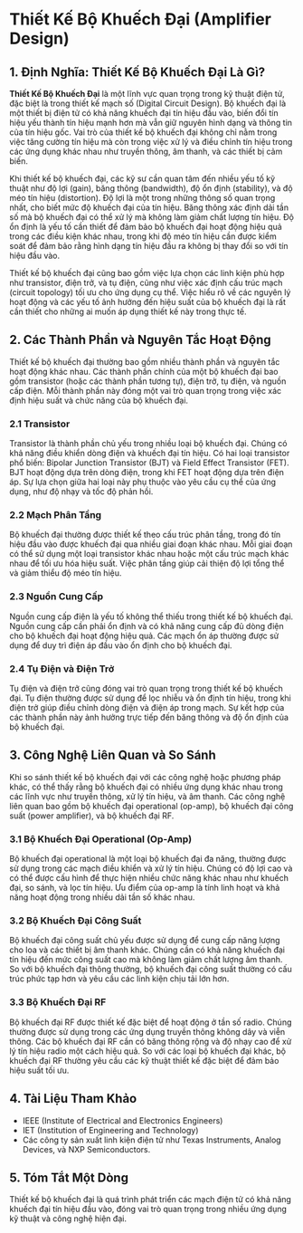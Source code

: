 # Thiết Kế Bộ Khuếch Đại (Amplifier Design)

## 1. Định Nghĩa: **Thiết Kế Bộ Khuếch Đại** Là Gì?
**Thiết Kế Bộ Khuếch Đại** là một lĩnh vực quan trọng trong kỹ thuật điện tử, đặc biệt là trong thiết kế mạch số (Digital Circuit Design). Bộ khuếch đại là một thiết bị điện tử có khả năng khuếch đại tín hiệu đầu vào, biến đổi tín hiệu yếu thành tín hiệu mạnh hơn mà vẫn giữ nguyên hình dạng và thông tin của tín hiệu gốc. Vai trò của thiết kế bộ khuếch đại không chỉ nằm trong việc tăng cường tín hiệu mà còn trong việc xử lý và điều chỉnh tín hiệu trong các ứng dụng khác nhau như truyền thông, âm thanh, và các thiết bị cảm biến.

Khi thiết kế bộ khuếch đại, các kỹ sư cần quan tâm đến nhiều yếu tố kỹ thuật như độ lợi (gain), băng thông (bandwidth), độ ổn định (stability), và độ méo tín hiệu (distortion). Độ lợi là một trong những thông số quan trọng nhất, cho biết mức độ khuếch đại của tín hiệu. Băng thông xác định dải tần số mà bộ khuếch đại có thể xử lý mà không làm giảm chất lượng tín hiệu. Độ ổn định là yếu tố cần thiết để đảm bảo bộ khuếch đại hoạt động hiệu quả trong các điều kiện khác nhau, trong khi độ méo tín hiệu cần được kiểm soát để đảm bảo rằng hình dạng tín hiệu đầu ra không bị thay đổi so với tín hiệu đầu vào.

Thiết kế bộ khuếch đại cũng bao gồm việc lựa chọn các linh kiện phù hợp như transistor, điện trở, và tụ điện, cũng như việc xác định cấu trúc mạch (circuit topology) tối ưu cho ứng dụng cụ thể. Việc hiểu rõ về các nguyên lý hoạt động và các yếu tố ảnh hưởng đến hiệu suất của bộ khuếch đại là rất cần thiết cho những ai muốn áp dụng thiết kế này trong thực tế.

## 2. Các Thành Phần và Nguyên Tắc Hoạt Động
Thiết kế bộ khuếch đại thường bao gồm nhiều thành phần và nguyên tắc hoạt động khác nhau. Các thành phần chính của một bộ khuếch đại bao gồm transistor (hoặc các thành phần tương tự), điện trở, tụ điện, và nguồn cấp điện. Mỗi thành phần này đóng một vai trò quan trọng trong việc xác định hiệu suất và chức năng của bộ khuếch đại.

### 2.1 Transistor
Transistor là thành phần chủ yếu trong nhiều loại bộ khuếch đại. Chúng có khả năng điều khiển dòng điện và khuếch đại tín hiệu. Có hai loại transistor phổ biến: Bipolar Junction Transistor (BJT) và Field Effect Transistor (FET). BJT hoạt động dựa trên dòng điện, trong khi FET hoạt động dựa trên điện áp. Sự lựa chọn giữa hai loại này phụ thuộc vào yêu cầu cụ thể của ứng dụng, như độ nhạy và tốc độ phản hồi.

### 2.2 Mạch Phân Tầng
Bộ khuếch đại thường được thiết kế theo cấu trúc phân tầng, trong đó tín hiệu đầu vào được khuếch đại qua nhiều giai đoạn khác nhau. Mỗi giai đoạn có thể sử dụng một loại transistor khác nhau hoặc một cấu trúc mạch khác nhau để tối ưu hóa hiệu suất. Việc phân tầng giúp cải thiện độ lợi tổng thể và giảm thiểu độ méo tín hiệu.

### 2.3 Nguồn Cung Cấp
Nguồn cung cấp điện là yếu tố không thể thiếu trong thiết kế bộ khuếch đại. Nguồn cung cấp cần phải ổn định và có khả năng cung cấp đủ dòng điện cho bộ khuếch đại hoạt động hiệu quả. Các mạch ổn áp thường được sử dụng để duy trì điện áp đầu vào ổn định cho bộ khuếch đại.

### 2.4 Tụ Điện và Điện Trở
Tụ điện và điện trở cũng đóng vai trò quan trọng trong thiết kế bộ khuếch đại. Tụ điện thường được sử dụng để lọc nhiễu và ổn định tín hiệu, trong khi điện trở giúp điều chỉnh dòng điện và điện áp trong mạch. Sự kết hợp của các thành phần này ảnh hưởng trực tiếp đến băng thông và độ ổn định của bộ khuếch đại.

## 3. Công Nghệ Liên Quan và So Sánh
Khi so sánh thiết kế bộ khuếch đại với các công nghệ hoặc phương pháp khác, có thể thấy rằng bộ khuếch đại có nhiều ứng dụng khác nhau trong các lĩnh vực như truyền thông, xử lý tín hiệu, và âm thanh. Các công nghệ liên quan bao gồm bộ khuếch đại operational (op-amp), bộ khuếch đại công suất (power amplifier), và bộ khuếch đại RF.

### 3.1 Bộ Khuếch Đại Operational (Op-Amp)
Bộ khuếch đại operational là một loại bộ khuếch đại đa năng, thường được sử dụng trong các mạch điều khiển và xử lý tín hiệu. Chúng có độ lợi cao và có thể được cấu hình để thực hiện nhiều chức năng khác nhau như khuếch đại, so sánh, và lọc tín hiệu. Ưu điểm của op-amp là tính linh hoạt và khả năng hoạt động trong nhiều dải tần số khác nhau.

### 3.2 Bộ Khuếch Đại Công Suất
Bộ khuếch đại công suất chủ yếu được sử dụng để cung cấp năng lượng cho loa và các thiết bị âm thanh khác. Chúng cần có khả năng khuếch đại tín hiệu đến mức công suất cao mà không làm giảm chất lượng âm thanh. So với bộ khuếch đại thông thường, bộ khuếch đại công suất thường có cấu trúc phức tạp hơn và yêu cầu các linh kiện chịu tải lớn hơn.

### 3.3 Bộ Khuếch Đại RF
Bộ khuếch đại RF được thiết kế đặc biệt để hoạt động ở tần số radio. Chúng thường được sử dụng trong các ứng dụng truyền thông không dây và viễn thông. Các bộ khuếch đại RF cần có băng thông rộng và độ nhạy cao để xử lý tín hiệu radio một cách hiệu quả. So với các loại bộ khuếch đại khác, bộ khuếch đại RF thường yêu cầu các kỹ thuật thiết kế đặc biệt để đảm bảo hiệu suất tối ưu.

## 4. Tài Liệu Tham Khảo
- IEEE (Institute of Electrical and Electronics Engineers)
- IET (Institution of Engineering and Technology)
- Các công ty sản xuất linh kiện điện tử như Texas Instruments, Analog Devices, và NXP Semiconductors.

## 5. Tóm Tắt Một Dòng
Thiết kế bộ khuếch đại là quá trình phát triển các mạch điện tử có khả năng khuếch đại tín hiệu đầu vào, đóng vai trò quan trọng trong nhiều ứng dụng kỹ thuật và công nghệ hiện đại.